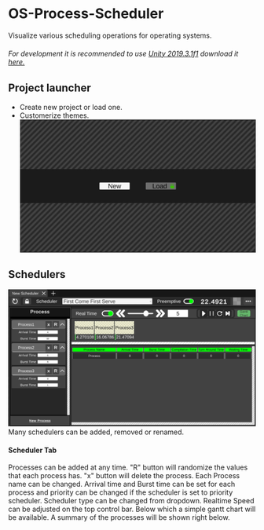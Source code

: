 # OS-Process-Scheduler
Visualize various scheduling operations for operating systems.
###### For development it is recommended to use [Unity 2019.3.1f1](https://unity3d.com/unity/whats-new/2019.3.1) download it [here.](https://unity3d.com/get-unity/download/archive)
## Project launcher
* Create new project or load one.
* Customerize themes.
![OS-Process-Scheduler](/docs/images/os_launcher_ss.jpg "Project Launcher")
## Schedulers
![OS-Process-Scheduler](/docs/images/os_main_ss.jpg "Running")
Many schedulers can be added, removed or renamed.
#### Scheduler Tab
Processes can be added at any time. "R" button will randomize the values that each process has. "x" button will delete the process. Each Process name can be changed. Arrival time and Burst time can be set for each process and priority can be changed if the scheduler is set to priority scheduler. 
Scheduler type can be changed from dropdown.
Realtime Speed can be adjusted on the top control bar. Below which a simple gantt chart will be available. 
A summary of the processes will be shown right below.
